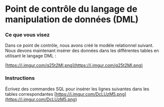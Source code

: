 # Point de contrôle du langage de manipulation de données (DML)

### Ce que vous visez

Dans ce point de contrôle, nous avons créé le modèle relationnel suivant. Nous devons maintenant insérer des données dans les différentes tables en utilisant le langage DML :

[https://i.imgur.com/q25t2MI.png](https://i.imgur.com/q25t2MI.png)

### Instructions

Écrivez des commandes SQL pour insérer les lignes suivantes dans les tables correspondantes [https://i.imgur.com/DcLUzM5.png](https://i.imgur.com/DcLUzM5.png)
